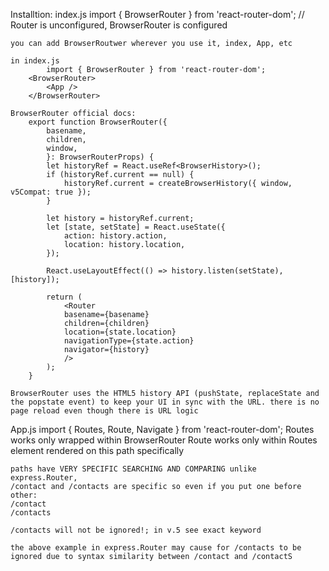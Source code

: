 Installtion: 
index.js
    import { BrowserRouter } from 'react-router-dom'; // Router is unconfigured, BrowserRouter is configured

    you can add BrowserRoutwer wherever you use it, index, App, etc

    in index.js
            import { BrowserRouter } from 'react-router-dom';
        <BrowserRouter>
            <App />
        </BrowserRouter>

    BrowserRouter official docs:
        export function BrowserRouter({
            basename,
            children,
            window,
            }: BrowserRouterProps) {
            let historyRef = React.useRef<BrowserHistory>();
            if (historyRef.current == null) {
                historyRef.current = createBrowserHistory({ window, v5Compat: true });
            }

            let history = historyRef.current;
            let [state, setState] = React.useState({
                action: history.action,
                location: history.location,
            });

            React.useLayoutEffect(() => history.listen(setState), [history]);

            return (
                <Router
                basename={basename}
                children={children}
                location={state.location}
                navigationType={state.action}
                navigator={history}
                />
            );
        }

    BrowserRouter uses the HTML5 history API (pushState, replaceState and the popstate event) to keep your UI in sync with the URL. there is no page reload even though there is URL logic

App.js
    import { Routes, Route, Navigate } from 'react-router-dom';
    Routes works only wrapped within BrowserRouter
    Route works only within Routes
    <Route path="/" element={}> element rendered on this path specifically

    paths have VERY SPECIFIC SEARCHING AND COMPARING unlike express.Router,
    /contact and /contacts are specific so even if you put one before other:
    /contact
    /contacts

    /contacts will not be ignored!; in v.5 see exact keyword
    
    the above example in express.Router may cause for /contacts to be ignored due to syntax similarity between /contact and /contactS 


